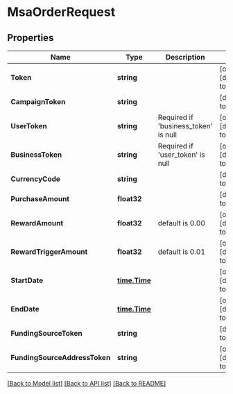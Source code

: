 # MsaOrderRequest

## Properties
Name | Type | Description | Notes
------------ | ------------- | ------------- | -------------
**Token** | **string** |  | [optional] [default to null]
**CampaignToken** | **string** |  | [default to null]
**UserToken** | **string** | Required if &#39;business_token&#39; is null | [optional] [default to null]
**BusinessToken** | **string** | Required if &#39;user_token&#39; is null | [optional] [default to null]
**CurrencyCode** | **string** |  | [default to null]
**PurchaseAmount** | **float32** |  | [default to null]
**RewardAmount** | **float32** | default is 0.00 | [optional] [default to null]
**RewardTriggerAmount** | **float32** | default is 0.01 | [optional] [default to null]
**StartDate** | [**time.Time**](time.Time.md) |  | [optional] [default to null]
**EndDate** | [**time.Time**](time.Time.md) |  | [optional] [default to null]
**FundingSourceToken** | **string** |  | [default to null]
**FundingSourceAddressToken** | **string** |  | [optional] [default to null]

[[Back to Model list]](../README.md#documentation-for-models) [[Back to API list]](../README.md#documentation-for-api-endpoints) [[Back to README]](../README.md)


